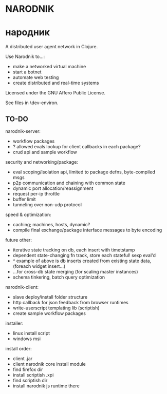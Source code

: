 # NARODNIK
# народник

A distributed user agent network in Clojure. 

Use Narodnik to...:

* make a networked virtual machine
* start a botnet
* automate web testing
* create distributed and real-time systems

Licensed under the GNU Affero Public License.

See files in \dev-environ.

## TO-DO

narodnik-server:

* workflow packages
* ? allowed evals lookup for client callbacks in each package?
* crud api and sample workflow

security and networking/package:

* eval scoping/isolation api, limited to package defns, byte-compiled msgs
* p2p communication and chaining with common state
* dynamic port allocation/reassignment
* request per-ip throttle
* buffer limit
* tunneling over non-udp protocol

speed & optimization:

* caching; machines, hosts, dynamic?
* compile final exchange/package interface messages to byte encoding

future other:

* iterative state tracking on db, each insert with timetstamp
* dependent state-changing fn track, store each stateful! sexp eval'd
* ^ example of above is db inserts created from existing state data, (foreach widget insert...)
* ...for cross-db state merging (for scaling master instances)
* schema tinkering, batch query optimization

narodnik-client:

* slave deploy/install folder structure
* http callback for json feedback from browser runtimes
* write-userscript templating lib (scriptish)
* create sample workflow packages

installer:

* linux install script
* windows msi

install order:

* client .jar
* client narodnik core install module
* find firefox dir
* install scriptish .xpi
* find scriptish dir
* install narodnik js runtime there


